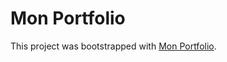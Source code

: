 # Mon Portfolio

This project was bootstrapped with [Mon Portfolio](https://juniordnh.github.io/Portfolio/).
